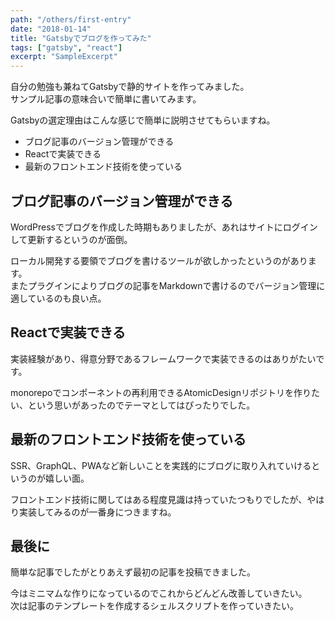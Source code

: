 ```yaml
---
path: "/others/first-entry"
date: "2018-01-14"
title: "Gatsbyでブログを作ってみた"
tags: ["gatsby", "react"]
excerpt: "SampleExcerpt"
---
```


自分の勉強も兼ねてGatsbyで静的サイトを作ってみました。  
サンプル記事の意味合いで簡単に書いてみます。

Gatsbyの選定理由はこんな感じで簡単に説明させてもらいますね。

-   ブログ記事のバージョン管理ができる
-   Reactで実装できる
-   最新のフロントエンド技術を使っている

## ブログ記事のバージョン管理ができる

WordPressでブログを作成した時期もありましたが、あれはサイトにログインして更新するというのが面倒。

ローカル開発する要領でブログを書けるツールが欲しかったというのがあります。  
またプラグインによりブログの記事をMarkdownで書けるのでバージョン管理に適しているのも良い点。

## Reactで実装できる

実装経験があり、得意分野であるフレームワークで実装できるのはありがたいです。

monorepoでコンポーネントの再利用できるAtomicDesignリポジトリを作りたい、という思いがあったのでテーマとしてはぴったりでした。  

## 最新のフロントエンド技術を使っている

SSR、GraphQL、PWAなど新しいことを実践的にブログに取り入れていけるというのが嬉しい面。

フロントエンド技術に関してはある程度見識は持っていたつもりでしたが、やはり実装してみるのが一番身につきますね。

## 最後に

簡単な記事でしたがとりあえず最初の記事を投稿できました。

今はミニマムな作りになっているのでこれからどんどん改善していきたい。  
次は記事のテンプレートを作成するシェルスクリプトを作っていきたい。
